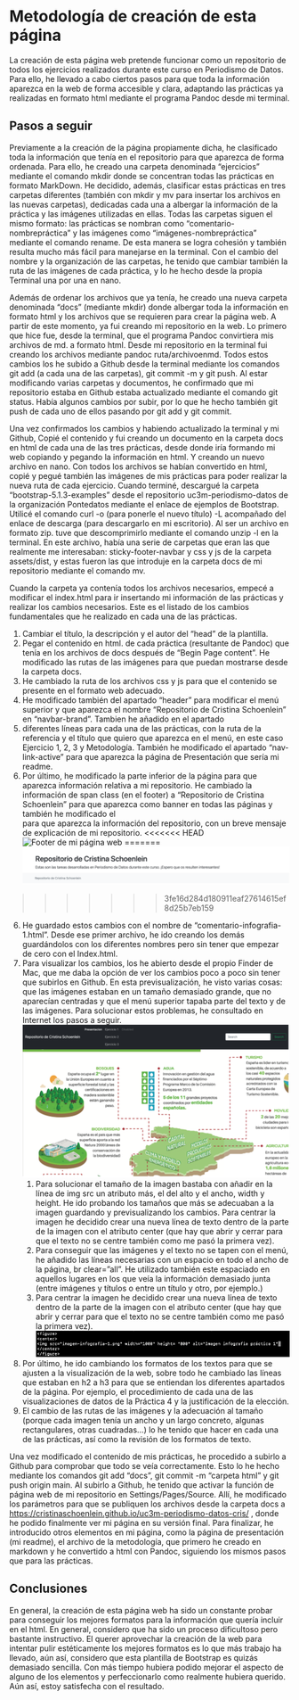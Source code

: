 # Metodología de creación de esta página

La creación de esta página web pretende funcionar como un repositorio de todos los ejercicios realizados durante este curso en Periodismo de Datos. Para ello, he llevado a cabo ciertos pasos para que toda la información aparezca en la web de forma accesible y clara, adaptando las prácticas ya realizadas en formato html mediante el programa Pandoc desde mi terminal. 

## Pasos a seguir

Previamente a la creación de la página propiamente dicha, he clasificado toda la información que tenía en el repositorio para que aparezca de forma ordenada. Para ello, he creado una carpeta denominada “ejercicios” mediante el comando mkdir donde se concentran todas las prácticas en formato MarkDown. He decidido, además, clasificar estas prácticas en tres carpetas diferentes (también con mkdir y mv para insertar los archivos en las nuevas carpetas), dedicadas cada una a albergar la información de la práctica y las imágenes utilizadas en ellas. Todas las carpetas siguen el mismo formato: las prácticas se nombran como “comentario-nombrepráctica” y las imágenes como “imágenes-nombrepráctica” mediante el comando rename. De esta manera se logra cohesión y también resulta mucho más fácil para manejarse en la terminal. Con el cambio del nombre y la organización de las carpetas, he tenido que cambiar también la ruta de las imágenes de cada práctica, y lo he hecho desde la propia Terminal una por una en nano.

Además de ordenar los archivos que ya tenía, he creado una nueva carpeta denominada “docs” (mediante mkdir) donde albergar toda la información en formato html y los archivos que se requieren para crear la página web. A partir de este momento, ya fui creando mi repositorio en la web. Lo primero que hice fue, desde la terminal, que el programa Pandoc convirtiera mis archivos de md. a formato html. Desde mi repositorio en la terminal fui creando los archivos mediante pandoc ruta/archivoenmd. Todos estos cambios los he subido a Github desde la terminal mediante los comandos git add (a cada una de las carpetas), git commit -m y git push. Al estar modificando varias carpetas y documentos, he confirmado que mi repositorio estaba en Github estaba actualizado mediante el comando git status. Había algunos cambios por subir, por lo que he hecho también git push de cada uno de ellos pasando por git add y git commit.

Una vez confirmados los cambios y habiendo actualizado la terminal y mi Github, Copié el contenido y fui creando un documento en la carpeta docs en html de cada una de las tres prácticas, desde donde iría formando mi web copiando y pegando la información en html. Y creando un nuevo archivo en nano. 
Con todos los archivos se habían convertido en html, copié y pegué también las imágenes de mis prácticas para poder realizar la nueva ruta de cada ejercicio. Cuando terminé, descargué la carpeta “bootstrap-5.1.3-examples” desde el repositorio uc3m-periodismo-datos de la organización Pontedatos mediante el enlace de ejemplos de Bootstrap. Utilicé el comando curl -o (para ponerle el nuevo título) -L acompañado del enlace de descarga (para descargarlo en mi escritorio). Al ser un archivo en formato zip. tuve que descomprimirlo mediante el comando unzip -l en la terminal. En este archivo, había una serie de carpetas que eran las que realmente me interesaban: sticky-footer-navbar y css y js de la carpeta assets/dist, y estas fueron las que introduje en la carpeta docs de mi repositorio mediante el comando mv.

Cuando la carpeta ya contenía todos los archivos necesarios, empecé a modificar el index.html para ir insertando mi información de las prácticas y realizar los cambios necesarios. Este es el listado de los cambios fundamentales que he realizado en cada una de las prácticas.

1. Cambiar el título, la descripción y el autor del “head” de la plantilla.
2. Pegar el contenido en html. de cada práctica (resultante de Pandoc) que tenía en los archivos de docs después de “Begin Page content”. He modificado las rutas de las imágenes para que puedan mostrarse desde la carpeta docs.
3. He cambiado la ruta de los archivos css y js para que el contenido se presente en el formato web adecuado.
4. He modificado también del apartado “header” para modificar el menú superior y que aparezca el nombre “Repositorio de Cristina Schoenlein” en “navbar-brand”. Tambien he añadido en el apartado <li class=”nav-item”> diferentes líneas para cada una de las prácticas, con la ruta de la referencia y el título que quiero que aparezca en el menú, en este caso Ejercicio 1, 2, 3 y Metodología. También he modificado el apartado “nav-link-active” para que aparezca la página de Presentación que sería mi readme.
5. Por último, he modificado la parte inferior de la página para que aparezca información relativa a mi repositorio. He cambiado la información de span class (en el footer) a “Repositorio de Cristina Schoenlein” para que aparezca como banner en todas las páginas y también he modificado el <main class="flex-shrink-0"> para que aparezca la información del repositorio, con un breve mensaje de explicación de mi repositorio. 
<<<<<<< HEAD
![Footer de mi página web](/imagenes-metodologia/footer.png)
=======
![Footer de mi página web](/ejercicios/metodologia/imagenes-metodologia/footer.png)
>>>>>>> 3fe16d284d180911eaf27614615ef8d25b7eb159
6. He guardado estos cambios con el nombre de “comentario-infografia-1.html”. Desde ese primer archivo, he ido creando los demás guardándolos con los diferentes nombres pero sin tener que empezar de cero con el Index.html.
7. Para visualizar los cambios, los he abierto desde el propio Finder de Mac, que me daba la opción de ver los cambios poco a poco sin tener que subirlos en Github. En esta previsualización, he visto varias cosas: que las imágenes estaban en un tamaño demasiado grande, que no aparecían centradas y que el menú superior tapaba parte del texto y de las imágenes. Para solucionar estos problemas, he consultado en Internet los pasos a seguir. 
![Visualización de los fallos de mi web](/ejercicios/metodologia/imagenes-metodologia/fallos-primera-version.png)
	1. Para solucionar el tamaño de la imagen bastaba con añadir en la línea de img src un atributo más, el del alto y el ancho, width y height. He ido probando los tamaños que más se adecuaban a la imagen guardando y previsualizando los cambios. Para centrar la imagen he decidido crear una nueva línea de texto dentro de la parte de la imagen con el atributo center (que hay que abrir y cerrar para que el texto no se centre también como me pasó la primera vez).  
	2. Para conseguir que las imágenes y el texto no se tapen con el menú, he añadido las líneas necesarias con un espacio en todo el ancho de la página, br clear=”all”. He utilizado también este espaciado en aquellos lugares en los que veía la información demasiado junta (entre imágenes y títulos o entre un título y otro, por ejemplo.)
	3. Para centrar la imagen he decidido crear una nueva línea de texto dentro de la parte de la imagen con el atributo center (que hay que abrir y cerrar para que el texto no se centre también como me pasó la primera vez). 
	![Método para centrar imágenes y adecuarlas al tamaño](/ejercicios/metodologia/imagenes-metodologia/imagenes-nano.png)
8. Por último, he ido cambiando los formatos de los textos para que se ajusten a la visualización de la web, sobre todo he cambiado las líneas que estaban en h2 a h3 para que se entiendan los diferentes apartados de la página. Por ejemplo, el procedimiento de cada una de las visualizaciones de datos de la Práctica 4 y la justificación de la elección.
9. El cambio de las rutas de las imágenes y la adecuación al tamaño (porque cada imagen tenía un ancho y un largo concreto, algunas rectangulares, otras cuadradas…) lo he tenido que hacer en cada una de las prácticas, así como la revisión de los formatos de texto. 

Una vez modificado el contenido de mis prácticas, he procedido a subirlo a Github para comprobar que todo se veía correctamente. Esto lo he hecho mediante los comandos git add “docs”, git commit -m “carpeta html” y git push origin main. Al subirlo a Github, he tenido que activar la función de página web de mi repositorio en Settings/Pages/Source. Allí, he modificado los parámetros para que se publiquen los archivos desde la carpeta docs a https://cristinaschoenlein.github.io/uc3m-periodismo-datos-cris/ , donde he podido finalmente ver mi página en su versión final. 
Para finalizar, he introducido otros elementos en mi página, como la página de presentación (mi readme), el archivo de la metodología, que primero he creado en markdown y he convertido a html con Pandoc, siguiendo los mismos pasos que para las prácticas. 

## Conclusiones
En general, la creación de esta página web ha sido un constante probar para conseguir los mejores formatos para la información que quería incluir en el html. En general, considero que ha sido un proceso dificultoso pero bastante instructivo. El querer aprovechar la creación de la web para intentar pulir estéticamente los mejores formatos es lo que más trabajo ha llevado, aún así, considero que esta plantilla de Bootstrap es quizás demasiado sencilla. Con más tiempo hubiera podido mejorar el aspecto de alguno de los elementos y perfeccionarlo como realmente hubiera querido. Aún así, estoy satisfecha con el resultado.
